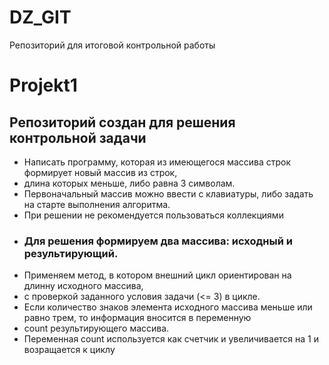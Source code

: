 # DZ_GIT
Репозиторий для итоговой контрольной работы
# Projekt1
## Репозиторий создан для решения контрольной задачи
* Написать программу, которая из имеющегося массива строк формирует новый массив из строк, 
* длина которых меньше, либо равна 3 символам. 
* Первоначальный массив можно ввести с клавиатуры, либо задать на старте выполнения алгоритма. 
* При решении не рекомендуется пользоваться коллекциями
* ### Для решения формируем два массива: исходный и результирующий.
* Применяем метод, в котором внешний цикл ориентирован на длинну исходного массива, 
* с проверкой заданного условия задачи (<= 3) в цикле.
* Если количество знаков элемента исходного массива меньше или равно трем, то информация вносится в переменную
* count результирующего массива.
* Переменная сount используется как счетчик и увеличивается на 1 и возращается к циклу